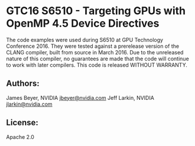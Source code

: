 GTC16 S6510 - Targeting GPUs with OpenMP 4.5 Device Directives
==============================================================
The code examples were used during S6510 at GPU Technology Conference
2016. They were tested against a prerelease version of the CLANG compiler,
built from source in March 2016. Due to the unreleased nature of this compiler,
no guarantees are made that the code will continue to work with later
compilers. This code is released WITHOUT WARRANTY.

Authors:
--------
James Beyer, NVIDIA <jbeyer@nvidia.com>
Jeff Larkin, NVIDIA <jlarkin@nvidia.com>

License:
-------
Apache 2.0
